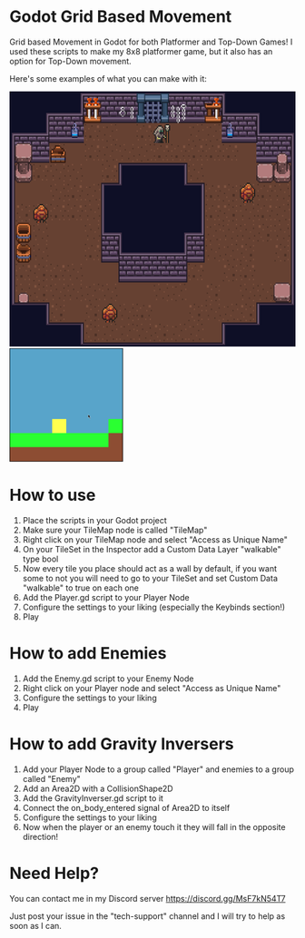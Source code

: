 # Godot Grid Based Movement
Grid based Movement in Godot for both Platformer and Top-Down Games!
I used these scripts to make my 8x8 platformer game, but it also has an option for Top-Down movement.

Here's some examples of what you can make with it:
<p float="left">
   <img src="https://raw.githubusercontent.com/sventomasek/Godot-Grid-Based-Movement/main/Images/Example2.gif" height="450" />
   <img src="https://raw.githubusercontent.com/sventomasek/Godot-Grid-Based-Movement/main/Images/Example.gif" height="200" />
</p>

# How to use
1. Place the scripts in your Godot project
2. Make sure your TileMap node is called "TileMap"
3. Right click on your TileMap node and select "Access as Unique Name"
4. On your TileSet in the Inspector add a Custom Data Layer "walkable" type bool
5. Now every tile you place should act as a wall by default, if you want some to not you will need to go to your TileSet and set Custom Data "walkable" to true on each one
6. Add the Player.gd script to your Player Node
7. Configure the settings to your liking (especially the Keybinds section!)
8. Play

# How to add Enemies
1. Add the Enemy.gd script to your Enemy Node
2. Right click on your Player node and select "Access as Unique Name"
3. Configure the settings to your liking
4. Play

# How to add Gravity Inversers
1. Add your Player Node to a group called "Player" and enemies to a group called "Enemy"
2. Add an Area2D with a CollisionShape2D
3. Add the GravityInverser.gd script to it
4. Connect the on_body_entered signal of Area2D to itself
5. Configure the settings to your liking
6. Now when the player or an enemy touch it they will fall in the opposite direction!

# Need Help?
You can contact me in my Discord server https://discord.gg/MsF7kN54T7

Just post your issue in the "tech-support" channel and I will try to help as soon as I can.

